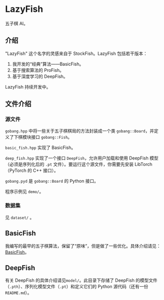 # LazyFish

五子棋 AI。

## 介绍
"LazyFish" 这个名字的灵感来自于 StockFish。LazyFish 包括若干版本：

1. 我开发的“经典”算法——BasicFish。
2. 基于搜索算法的 ProFish。
3. 基于深度学习的 DeepFish。

LazyFish 持续开发中。

## 文件介绍

### 源文件

`gobang.hpp` 中将一些关于五子棋棋局的方法封装成一个类 `gobang::Board`，并定义了下棋模块接口 `gobang::Fish`。

`basic_fish.hpp` 实现了 BasicFish。

`deep_fish.hpp` 实现了一个接口 `DeepFish`，允许用户加载和使用 DeepFish 模型（必须是序列化后的 `.pt` 文件）。要运行这个源文件，你需要先安装 LibTorch（PyTorch 的 C++ 接口）。

`gobang.pyd` 是 `gobang::Board` 的 Python 接口。

程序示例见 `demo/`。

### 数据集

见 `dataset/` 。

## BasicFish

我编写的最早的五子棋算法，保留了“原味”，但是做了一些优化。具体介绍请见：[BasicFish](BASICFISH.md)。

## DeepFish

有关 DeepFish 的具体介绍请见`model/`。此目录下存储了 DeepFish 的模型文件（`.pth`）、序列化模型文件（`.pt`）和定义它们的 Python 源代码（还有一份 `README.md`）。
